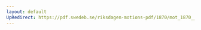```yaml
---
layout: default
UpRedirect: https://pdf.swedeb.se/riksdagen-motions-pdf/1870/mot_1870__ak__00134.pdf
---
```

